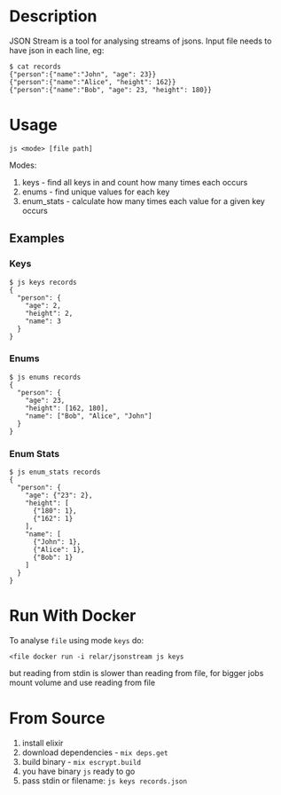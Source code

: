 # Description

JSON Stream is a tool for analysing streams of jsons. Input file needs to have json in each line, eg:

```
$ cat records
{"person":{"name":"John", "age": 23}}
{"person":{"name":"Alice", "height": 162}}
{"person":{"name":"Bob", "age": 23, "height": 180}}
```

# Usage

`js <mode> [file path]`

Modes:

1. keys - find all keys in and count how many times each occurs
1. enums - find unique values for each key
1. enum_stats - calculate how many times each value for a given key occurs


## Examples

### Keys

```
$ js keys records
{
  "person": {
    "age": 2,
    "height": 2,
    "name": 3
  }
}
```

### Enums
```
$ js enums records
{
  "person": {
    "age": 23,
    "height": [162, 180],
    "name": ["Bob", "Alice", "John"]
  }
}
```

### Enum Stats

```
$ js enum_stats records
{
  "person": {
    "age": {"23": 2},
    "height": [
      {"180": 1},
      {"162": 1}
    ],
    "name": [
      {"John": 1},
      {"Alice": 1},
      {"Bob": 1}
    ]
  }
}
```

# Run With Docker

To analyse `file` using mode `keys` do:

```
<file docker run -i relar/jsonstream js keys
```

but reading from stdin is slower than reading from file, for bigger jobs mount volume and use reading from file

# From Source

1. install elixir
1. download dependencies - `mix deps.get`
1. build binary - `mix escrypt.build`
1. you have binary `js` ready to go
1. pass stdin or filename: `js keys records.json`

